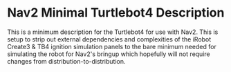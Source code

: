 # Nav2 Minimal Turtlebot4 Description

This is a minimum description for the Turtlebot4 for use with Nav2. This is setup to strip out external dependencies and complexities of the iRobot Create3 & TB4 ignition simulation panels to the bare minimum needed for simulating the robot for Nav2's bringup which hopefully will not require changes from distribution-to-distribution.
